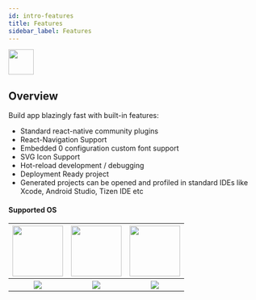 ```yaml
---
id: intro-features
title: Features
sidebar_label: Features
---
```


<img src="https://renative.org/img/ic_features.png" width=50 height=50 />

## Overview

Build app blazingly fast with built-in features:

-   Standard react-native community plugins
-   React-Navigation Support
-   Embedded 0 configuration custom font support
-   SVG Icon Support
-   Hot-reload development / debugging
-   Deployment Ready project
-   Generated projects can be opened and profiled in standard IDEs like Xcode, Android Studio, Tizen IDE etc

#### Supported OS

<table>
  <tr>
    <th>
      <img src="https://renative.org/img/os_osx.png" width="100" height="100" />
    </th>
    <th>
      <img src="https://renative.org/img/os_win.png" width="100" height="100" />
    </th>
    <th>
      <img src="https://renative.org/img/os_linux.jpeg" width="100" height="100" />
    </th>
  </tr>
  <tr>
    <th>
      <img src="https://img.shields.io/badge/Mac-yes-brightgreen.svg" />
    </th>
    <th>
      <img src="https://img.shields.io/badge/Windows-beta-orange.svg" />
    </th>
    <th>
      <img src="https://img.shields.io/badge/Linux-beta-orange.svg" />
    </th>
  </tr>
</table>
